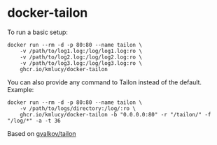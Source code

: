 # docker-tailon

To run a basic setup:
```
docker run --rm -d -p 80:80 --name tailon \
    -v /path/to/log1.log:/log/log1.log:ro \
    -v /path/to/log2.log:/log/log2.log:ro \
    -v /path/to/log3.log:/log/log3.log:ro \
    ghcr.io/kmlucy/docker-tailon
```

You can also provide any command to Tailon instead of the default. Example:
```
docker run --rm -d -p 80:80 --name tailon \
    -v /path/to/logs/directory:/log/:ro \
    ghcr.io/kmlucy/docker-tailon -b "0.0.0.0:80" -r "/tailon/" -f "/log/*" -a -t 36
```

Based on [gvalkov/tailon](https://github.com/gvalkov/tailon)
